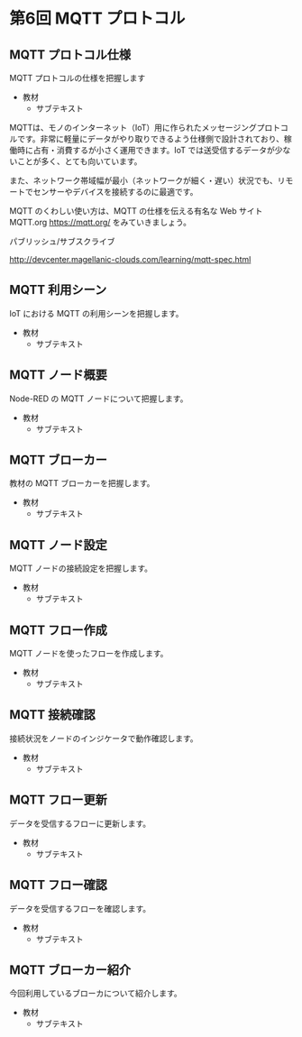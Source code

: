 # 第6回 MQTT プロトコル

## MQTT プロトコル仕様

MQTT プロトコルの仕様を把握します

- 教材
  - サブテキスト

MQTTは、モノのインターネット（IoT）用に作られたメッセージングプロトコルです。非常に軽量にデータがやり取りできるよう仕様側で設計されており、稼働時に占有・消費するが小さく運用できます。IoT では送受信するデータが少ないことが多く、とても向いています。

また、ネットワーク帯域幅が最小（ネットワークが細く・遅い）状況でも、リモートでセンサーやデバイスを接続するのに最適です。

MQTT のくわしい使い方は、MQTT の仕様を伝える有名な Web サイト MQTT.org https://mqtt.org/ をみていきましょう。

パブリッシュ/サブスクライブ


http://devcenter.magellanic-clouds.com/learning/mqtt-spec.html

## MQTT 利用シーン

IoT における MQTT の利用シーンを把握します。

- 教材
  - サブテキスト

## MQTT ノード概要

Node-RED の MQTT ノードについて把握します。

- 教材
  - サブテキスト

## MQTT ブローカー

教材の MQTT ブローカーを把握します。

- 教材
  - サブテキスト

## MQTT ノード設定

MQTT ノードの接続設定を把握します。

- 教材
  - サブテキスト

## MQTT フロー作成

MQTT ノードを使ったフローを作成します。

- 教材
  - サブテキスト

## MQTT 接続確認

接続状況をノードのインジケータで動作確認します。

- 教材
  - サブテキスト

## MQTT フロー更新

データを受信するフローに更新します。

- 教材
  - サブテキスト

## MQTT フロー確認

データを受信するフローを確認します。

- 教材
  - サブテキスト

## MQTT ブローカー紹介

今回利用しているブローカについて紹介します。

- 教材
  - サブテキスト